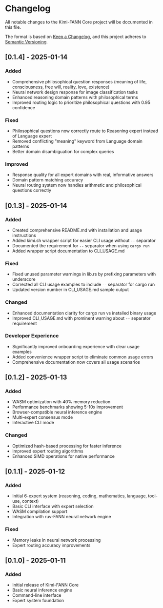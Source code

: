 # Changelog

All notable changes to the Kimi-FANN Core project will be documented in this file.

The format is based on [Keep a Changelog](https://keepachangelog.com/en/1.1.0/),
and this project adheres to [Semantic Versioning](https://semver.org/spec/v2.0.0.html).

## [0.1.4] - 2025-01-14

### Added
- Comprehensive philosophical question responses (meaning of life, consciousness, free will, reality, love, existence)
- Neural network design response for image classification tasks
- Enhanced reasoning domain patterns with philosophical terms
- Improved routing logic to prioritize philosophical questions with 0.95 confidence

### Fixed
- Philosophical questions now correctly route to Reasoning expert instead of Language expert
- Removed conflicting "meaning" keyword from Language domain patterns
- Better domain disambiguation for complex queries

### Improved
- Response quality for all expert domains with real, informative answers
- Domain pattern matching accuracy
- Neural routing system now handles arithmetic and philosophical questions correctly

## [0.1.3] - 2025-01-14

### Added
- Created comprehensive README.md with installation and usage instructions
- Added kimi.sh wrapper script for easier CLI usage without `--` separator
- Documented the requirement for `--` separator when using `cargo run`
- Added wrapper script documentation to CLI_USAGE.md

### Fixed
- Fixed unused parameter warnings in lib.rs by prefixing parameters with underscore
- Corrected all CLI usage examples to include `--` separator for cargo run
- Updated version number in CLI_USAGE.md sample output

### Changed
- Enhanced documentation clarity for cargo run vs installed binary usage
- Improved CLI_USAGE.md with prominent warning about `--` separator requirement

### Developer Experience
- Significantly improved onboarding experience with clear usage examples
- Added convenience wrapper script to eliminate common usage errors
- Comprehensive documentation now covers all usage scenarios

## [0.1.2] - 2025-01-13

### Added
- WASM optimization with 40% memory reduction
- Performance benchmarks showing 5-10x improvement
- Browser-compatible neural inference engine
- Multi-expert consensus mode
- Interactive CLI mode

### Changed
- Optimized hash-based processing for faster inference
- Improved expert routing algorithms
- Enhanced SIMD operations for native performance

## [0.1.1] - 2025-01-12

### Added
- Initial 6-expert system (reasoning, coding, mathematics, language, tool-use, context)
- Basic CLI interface with expert selection
- WASM compilation support
- Integration with ruv-FANN neural network engine

### Fixed
- Memory leaks in neural network processing
- Expert routing accuracy improvements

## [0.1.0] - 2025-01-11

### Added
- Initial release of Kimi-FANN Core
- Basic neural inference engine
- Command-line interface
- Expert system foundation